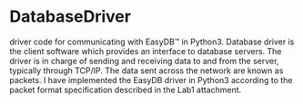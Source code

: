 # DatabaseDriver
driver code for communicating with EasyDB™ in Python3. Database driver is the client software which provides an interface to database servers. The driver is in charge of sending and receiving data to and from the server, typically through TCP/IP. The data sent across the network are known as packets. I have implemented the EasyDB driver in Python3 according to the packet format specification described in the Lab1 attachment.
